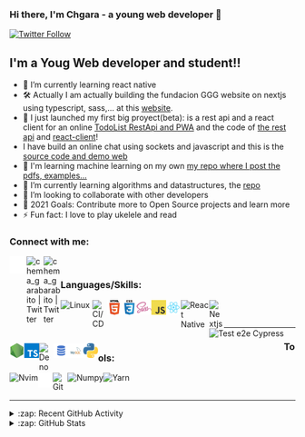 ### Hi there, I'm Chgara - a young web developer 👋

[![Twitter Follow](https://img.shields.io/twitter/follow/chema_garabito?color=1DA1F2&logo=twitter&style=for-the-badge)](https://twitter.com/intent/follow?original_referer=https%3A%2F%2Fgithub.com%2FcodeSTACKr&screen_name=chema_garabito)

## I'm a Youg Web developer and student!!

- 📱 I’m currently learning react native 
- 🛠️ Actually I am actually building the fundacion GGG website on nextjs using typescript, sass,... at this [website][fundacionggg].
- 🔭 I just launched my first big proyect(beta): is a rest api and a react client for an online [TodoList RestApi and PWA][bigProyect] and the
     code of [the rest api][restapi] and [react-client][react]!
- I have build an online chat using sockets and javascript and this is the [source code and demo web](https://github.com/chgara/Chat-funcional-server)
- 🤖 I'm learning machine learning on my own [my repo where I post the pdfs, examples...][ML]
- 🌱 I’m currently learning algorithms and datastructures, the [repo][datastructures] 
- 👯 I’m looking to collaborate with other developers
- 🥅 2021 Goals: Contribute more to Open Source projects and learn more
- ⚡ Fun fact: I love to play ukelele and read

### Connect with me:

[<img align="left" alt="github.com/chgara" width="30px" src="https://github.com/Aakarsh-B/trying-repos/blob/master/github.svg" />][githubuser]
[<img align="left" alt="chema_garabito | Twitter" width="30px" src="https://avatars.githubusercontent.com/u/50278?s=200&v=4" />][twitter]
[<img align="left" alt="chema_garabito | Twitter" width="30px" src="https://avatars.githubusercontent.com/u/357098?s=200&v=4" />][linkedin]

<br />

### Languages/Skills:

[<img align="left" alt="Linux" title="Linux" width="56px" src="https://img2.freepng.es/20180330/oqw/kisspng-linux-unix-operating-systems-command-line-interfac-linux-5abe15b5486d08.3038287615224068372967.jpg" />][linkedin]
[<img align="left" alt="CI/CD" title="CI/CD" width="26px" src="https://github.githubassets.com/images/modules/site/features/actions-icon-actions.svg" />][linkedin]
[<img align="left" alt="HTML5" title="HTML5" width="26px" src="https://raw.githubusercontent.com/github/explore/80688e429a7d4ef2fca1e82350fe8e3517d3494d/topics/html/html.png" />][linkedin]
[<img align="left" alt="CSS3" title="CSS3" width="26px" src="https://raw.githubusercontent.com/github/explore/80688e429a7d4ef2fca1e82350fe8e3517d3494d/topics/css/css.png" />][linkedin]
[<img align="left" alt="Sass" title="Sass" width="26px" src="https://raw.githubusercontent.com/github/explore/80688e429a7d4ef2fca1e82350fe8e3517d3494d/topics/sass/sass.png" />][linkedin]
[<img align="left" alt="JavaScript" title="JavaScript" width="26px" src="https://raw.githubusercontent.com/github/explore/80688e429a7d4ef2fca1e82350fe8e3517d3494d/topics/javascript/javascript.png" />][linkedin]
[<img align="left" alt="React" title="React" width="26px" src="https://raw.githubusercontent.com/github/explore/80688e429a7d4ef2fca1e82350fe8e3517d3494d/topics/react/react.png" />][linkedin]
[<img align="left" alt="React Native" title="React Native" width="50px" src="https://s3-eu-west-1.amazonaws.com/xavitristancho/react-native.png" />][linkedin]
[<img align="left" alt="Nextjs" title="Nextjs" width="26px" src="https://camo.githubusercontent.com/92ec9eb7eeab7db4f5919e3205918918c42e6772562afb4112a2909c1aaaa875/68747470733a2f2f6173736574732e76657263656c2e636f6d2f696d6167652f75706c6f61642f76313630373535343338352f7265706f7369746f726965732f6e6578742d6a732f6e6578742d6c6f676f2e706e67" />][linkedin]
[<img align="left" alt="Test e2e Cypress" title="Test e2e Cypress" height="26px" src="https://cloud.githubusercontent.com/assets/1268976/20607953/d7ae489c-b24a-11e6-9cc4-91c6c74c5e88.png" />][linkedin]
[<img align="left" alt="Node.js" title="Node.js" width="26px" src="https://raw.githubusercontent.com/github/explore/80688e429a7d4ef2fca1e82350fe8e3517d3494d/topics/nodejs/nodejs.png" />][linkedin]
[<img align="left" alt="Typescript" title="Typescript" width="26px" src="https://raw.githubusercontent.com/github/explore/80688e429a7d4ef2fca1e82350fe8e3517d3494d/topics/typescript/typescript.png" />][linkedin]
[<img align="left" alt="Deno" title="Deno" width="26px" src="https://raw.githubusercontent.com/denoland/manual/main/images/deno3.png" />][linkedin]
[<img align="left" alt="SQL" title="SQL" width="26px" src="https://raw.githubusercontent.com/github/explore/80688e429a7d4ef2fca1e82350fe8e3517d3494d/topics/sql/sql.png" />][linkedin]
[<img align="left" alt="MySQL" title="MySQL" width="26px" src="https://raw.githubusercontent.com/github/explore/80688e429a7d4ef2fca1e82350fe8e3517d3494d/topics/mysql/mysql.png" />][linkedin]
[<img align="left" alt="Python" title="Python" width="26px" src="https://github.com/Aakarsh-B/trying-repos/blob/master/python-5.svg?raw=true" />][linkedin]


<br />
<br />

---

### Tools:
[<img align="left" alt="Nvim" title="Neovim" height="26px" src="https://raw.githubusercontent.com/neovim/neovim.github.io/master/logos/neovim-logo-300x87.png" />][linkedin]
[<img align="left" alt="GitHub" title="Github" width="26px" src="https://github.com/Aakarsh-B/trying-repos/blob/master/github.svg" />][linkedin]
[<img align="left" alt="Git" title="Git" width="26px" src="https://www.vectorlogo.zone/logos/git-scm/git-scm-icon.svg" />][linkedin]
[<img align="left" alt="Numpy"  title="Numpy" height="26px" src="https://github.com/numpy/numpy/raw/main/branding/logo/primary/numpylogo.svg" />][linkedin]
[<img align="left" alt="Yarn" title="Yarn" height="26px" src="https://github.com/yarnpkg/assets/raw/master/yarn-kitten-full.png?raw=true" />][linkedin]

<br />
<br />

---

<details>
  <summary>:zap: Recent GitHub Activity</summary>
  
<!--START_SECTION:activity-->
1. 🗣 Commented on [#26227](https://github.com/vercel/next.js/issues/26227) in [vercel/next.js](https://github.com/vercel/next.js)
2. ❗️ Closed issue [#26227](https://github.com/vercel/next.js/issues/26227) in [vercel/next.js](https://github.com/vercel/next.js)
3. 🗣 Commented on [#26227](https://github.com/vercel/next.js/issues/26227) in [vercel/next.js](https://github.com/vercel/next.js)
4. 🗣 Commented on [#26227](https://github.com/vercel/next.js/issues/26227) in [vercel/next.js](https://github.com/vercel/next.js)
<!--END_SECTION:activity-->

</details>

<details>
  <summary>:zap: GitHub Stats</summary>
    <img align="center" src="https://github-readme-stats.vercel.app/api?username=chgara&include_all_commits=true&count_private=true&show_icons=true&line_height=20&title_color=7A7ADB&icon_color=2234AE&text_color=D3D3D3&bg_color=0,000000,130F40" alt="Chgara's Github Stats">
</details>

<!--[website]: https://codeSTACKr.com-->
[bigProyect]: https://chgara-todo-client.vercel.app
[twitter]: https://twitter.com/chema_garabito
[linkedin]: https://www.linkedin.com/in/jos%C3%A9-mar%C3%ADa-s%C3%A1nchez-garabito-b13593219/
[ML]: https://github.com/chgara/machineLearningLearn
[restapi]: https://github.com/chgara/chgara-TODO-RestApi
[react]: https://github.com/chgara/chgara-TODO-Client
[githubuser]: https://github.com/chgara
[fundacionggg]: https://fundacionggg.com
[datastructures]: https://github.com/chgara/datastructures
